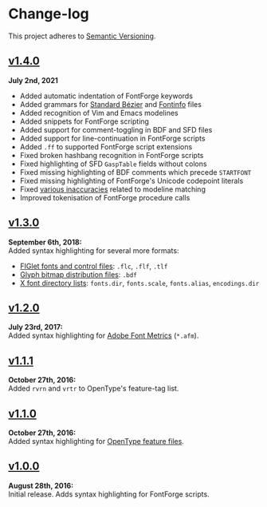 Change-log
==========

This project adheres to [Semantic Versioning](http://semver.org).

[Unpublished]: ../../compare/v1.4.0...HEAD


[v1.4.0]
------------------------------------------------------------------------
**July 2nd, 2021**  
* Added automatic indentation of FontForge keywords
* Added grammars for [Standard Bézier][bez] and [Fontinfo][fd] files
* Added recognition of Vim and Emacs modelines
* Added snippets for FontForge scripting
* Added support for comment-toggling in BDF and SFD files
* Added support for line-continuation in FontForge scripts
* Added `.ff` to supported FontForge script extensions
* Fixed broken hashbang recognition in FontForge scripts
* Fixed highlighting of SFD `GaspTable` fields without colons
* Fixed missing highlighting of BDF comments which precede `STARTFONT`
* Fixed missing highlighting of FontForge's Unicode codepoint literals
* Fixed [various inaccuracies][1] related to modeline matching
* Improved tokenisation of FontForge procedure calls

[bez]: https://github.com/adobe-type-tools/psautohint/blob/99e1cb862/doc/bezformat.md
[fd]: https://github.com/adobe-type-tools/psautohint/blob/12bffdd/python/psautohint/fdTools.py
[1]: https://github.com/github/linguist/pull/5271


[v1.3.0]
------------------------------------------------------------------------
**September 6th, 2018:**  
Added syntax highlighting for several more formats:

* [FIGlet fonts and control files][fig]: `.flc`, `.flf`, `.tlf`
* [Glyph bitmap distribution files][bdf]: `.bdf`
* [X font directory lists][dir]: `fonts.dir`, `fonts.scale`, `fonts.alias`, `encodings.dir`

[fig]: http://www.figlet.org/figlet-man.html
[bdf]: https://adobe.com/content/dam/Adobe/en/devnet/font/pdfs/5005.BDF_Spec.pdf
[dir]: https://www.x.org/archive/X11R7.5/doc/man/man1/mkfontdir.1.html


[v1.2.0]
------------------------------------------------------------------------
**July 23rd, 2017:**  
Added syntax highlighting for [Adobe Font Metrics](https://adobe.com/content/dam/Adobe/en/devnet/font/pdfs/5004.AFM_Spec.pdf) (`*.afm`).


[v1.1.1]
------------------------------------------------------------------------
**October 27th, 2016:**  
Added `rvrn` and `vrtr` to OpenType's feature-tag list.


[v1.1.0]
------------------------------------------------------------------------
**October 27th, 2016:**  
Added syntax highlighting for [OpenType feature files](http://www.adobe.com/devnet/opentype/afdko/topic_feature_file_syntax.html).


[v1.0.0]
------------------------------------------------------------------------
**August 28th, 2016:**  
Initial release. Adds syntax highlighting for FontForge scripts.


[Referenced links]:_____________________________________________________
[v1.4.0]: https://github.com/Alhadis/language-fontforge/releases/v1.4.0
[v1.3.0]: https://github.com/Alhadis/language-fontforge/releases/v1.3.0
[v1.2.0]: https://github.com/Alhadis/language-fontforge/releases/v1.2.0
[v1.1.1]: https://github.com/Alhadis/language-fontforge/releases/v1.1.1
[v1.1.0]: https://github.com/Alhadis/language-fontforge/releases/v1.1.0
[v1.0.0]: https://github.com/Alhadis/language-fontforge/releases/v1.0.0

